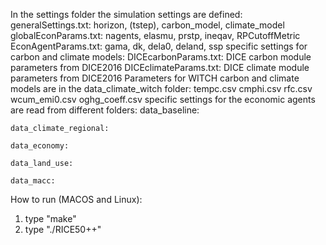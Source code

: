 In the settings folder the simulation settings are defined:
		generalSettings.txt: horizon, (tstep), carbon_model, climate_model
		globalEconParams.txt: nagents, elasmu, prstp, ineqav, RPCutoffMetric
		EconAgentParams.txt: gama, dk, dela0, deland, ssp
specific settings for carbon and climate models:
		DICEcarbonParams.txt: DICE carbon module parameters from DICE2016
		DICEclimateParams.txt: DICE climate module parameters from DICE2016
	Parameters for WITCH carbon and climate models are in the data_climate_witch folder:
		tempc.csv
		cmphi.csv
		rfc.csv
		wcum_emi0.csv
		oghg_coeff.csv
specific settings for the economic agents are read from different folders:
	data_baseline:

	data_climate_regional:

	data_economy:

	data_land_use:

	data_macc:



How to run
(MACOS and Linux):
1) type "make"
2) type "./RICE50++"

